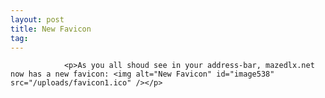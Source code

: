 ```yaml
---
layout: post
title: New Favicon
tag: 
---
```



                <p>As you all shoud see in your address-bar, mazedlx.net now has a new favicon: <img alt="New Favicon" id="image538" src="/uploads/favicon1.ico" /></p>
            
